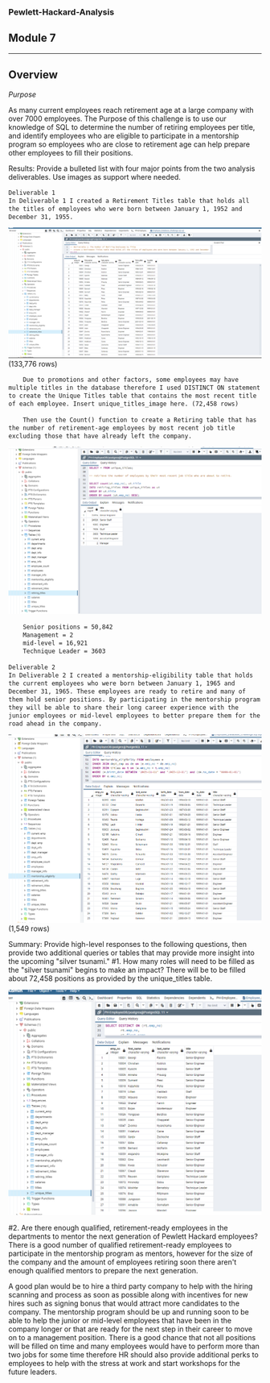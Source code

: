 ### Pewlett-Hackard-Analysis
## Module 7

---

## Overview 

*Purpose*

As many current employees reach retirement age at a large company with over 7000 employees. The Purpose of this challenge is to use our knowledge of SQL to determine the number of retiring employees per title, and identify employees who are eligible to participate in a mentorship program so employees who are close to retirement age can help prepare other employees to fill their positions.
 

Results: Provide a bulleted list with four major points from the two analysis deliverables. Use images as support where needed.
   
    Deliverable 1
    In Deliverable 1 I created a Retirement Titles table that holds all the titles of employees who were born between January 1, 1952 and December 31, 1955. 
    
![](https://github.com/nadiezhdamhb/Pewlett-Hackard-Analysis/blob/main/retirement_titles_image.png) (133,776 rows) 

        Due to promotions and other factors, some employees may have multiple titles in the database therefore I used DISTINCT ON statement to create the Unique Titles table that contains the most recent title of each employee. Insert unique_titles_image here. (72,458 rows)

        Then use the Count() function to create a Retiring table that has the number of retirement-age employees by most recent job title excluding those that have already left the company. 
        
![](https://github.com/nadiezhdamhb/Pewlett-Hackard-Analysis/blob/main/retiring_titles_image.png)      

        Senior positions = 50,842
        Management = 2
        mid-level = 16,921
        Technique Leader = 3603

    Deliverable 2
    In Deliverable 2 I created a mentorship-eligibility table that holds the current employees who were born between January 1, 1965 and December 31, 1965. These employees are ready to retire and many of them hold senior positions. By participating in the mentorship program they will be able to share their long career experience with the junior employees or mid-level employees to better prepare them for the road ahead in the company.
![](https://github.com/nadiezhdamhb/Pewlett-Hackard-Analysis/blob/main/mentorship_eligibility_image.png) (1,549 rows)


Summary: Provide high-level responses to the following questions, then provide two additional queries or tables that may provide more insight into the upcoming "silver tsunami."
#1. How many roles will need to be filled as the "silver tsunami" begins to make an impact? There will be to be filled about 72,458 positions as provided by the unique_titles table. 

![](https://github.com/nadiezhdamhb/Pewlett-Hackard-Analysis/blob/main/unique_titles_image.png)

#2. Are there enough qualified, retirement-ready employees in the departments to mentor the next generation of Pewlett Hackard employees? 
There is a good number of qualified retirement-ready employees to participate in the mentorship program as mentors, however for the size of the company and the amount of employees retiring soon there aren't enough qualified mentors to prepare the next generation. 

A good plan would be to hire a third party company to help with the hiring scanning and process as soon as possible along with incentives for new hires such as signing bonus that would attract more candidates to the company. The mentorship program should be up and running soon to be able to help the junior or mid-level employees that have been in the company longer or that are ready for the next step in their career to move on to a management position. 
There is a good chance that not all positions will be filled on time and many employees would have to perform more than two jobs for some time therefore HR should also provide additional perks to employees to help with the stress at work and start workshops for the future leaders. 


